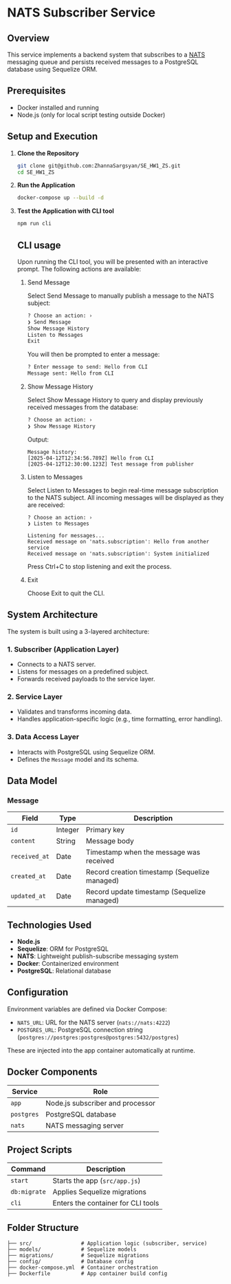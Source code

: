 # NATS Subscriber Service

## Overview

This service implements a backend system that subscribes to a [NATS](https://nats.io) messaging queue and persists received messages to a PostgreSQL database using Sequelize ORM. 

## Prerequisites

- Docker installed and running
- Node.js (only for local script testing outside Docker)

## Setup and Execution

1. **Clone the Repository**
    ```bash
    git clone git@github.com:ZhannaSargsyan/SE_HW1_ZS.git
    cd SE_HW1_ZS
    ```

2. **Run the Application**
    ```bash
    docker-compose up --build -d
    ```

3. **Test the Application with CLI tool**
    ```bash
    npm run cli
    ```

    ## CLI usage
    
    Upon running the CLI tool, you will be presented with an interactive prompt. The following actions are available:

    1. Send Message

        Select Send Message to manually publish a message to the NATS subject:

        ```bash
        ? Choose an action: ›
        ❯ Send Message
        Show Message History
        Listen to Messages
        Exit
        ```
        You will then be prompted to enter a message:

        ```bash
        ? Enter message to send: Hello from CLI
        Message sent: Hello from CLI
        ```

    2. Show Message History

        Select Show Message History to query and display previously received messages from the database:

        ```bash
        ? Choose an action: ›
        ❯ Show Message History
        ```

        Output:
        ```
        Message history:
        [2025-04-12T12:34:56.789Z] Hello from CLI
        [2025-04-12T12:30:00.123Z] Test message from publisher
        ```

    3. Listen to Messages

        Select Listen to Messages to begin real-time message subscription to the NATS subject. All incoming messages will be displayed as they are received:

        ```
        ? Choose an action: ›
        ❯ Listen to Messages

        Listening for messages...
        Received message on 'nats.subscription': Hello from another service
        Received message on 'nats.subscription': System initialized
        ```
        Press Ctrl+C to stop listening and exit the process.

    4. Exit

        Choose Exit to quit the CLI.







## System Architecture

The system is built using a 3-layered architecture:

### 1. Subscriber (Application Layer)
- Connects to a NATS server.
- Listens for messages on a predefined subject.
- Forwards received payloads to the service layer.

### 2. Service Layer
- Validates and transforms incoming data.
- Handles application-specific logic (e.g., time formatting, error handling).

### 3. Data Access Layer
- Interacts with PostgreSQL using Sequelize ORM.
- Defines the `Message` model and its schema.

## Data Model

### Message

| Field       | Type      | Description                         |
|------------|-----------|-------------------------------------|
| `id`       | Integer   | Primary key                         |
| `content`  | String    | Message body                        |
| `received_at` | Date   | Timestamp when the message was received |
| `created_at` | Date    | Record creation timestamp (Sequelize managed) |
| `updated_at` | Date    | Record update timestamp (Sequelize managed) |

## Technologies Used

- **Node.js**
- **Sequelize**: ORM for PostgreSQL
- **NATS**: Lightweight publish-subscribe messaging system
- **Docker**: Containerized environment
- **PostgreSQL**: Relational database

## Configuration

Environment variables are defined via Docker Compose:

- `NATS_URL`: URL for the NATS server (`nats://nats:4222`)
- `POSTGRES_URL`: PostgreSQL connection string (`postgres://postgres:postgres@postgres:5432/postgres`)

These are injected into the app container automatically at runtime.

## Docker Components

| Service   | Role                              |
|-----------|-----------------------------------|
| `app`     | Node.js subscriber and processor  |
| `postgres`| PostgreSQL database               |
| `nats`    | NATS messaging server             |

## Project Scripts

| Command            | Description                                |
|--------------------|--------------------------------------------|
| `start`            | Starts the app (`src/app.js`)              |
| `db:migrate`       | Applies Sequelize migrations               |
| `cli`              | Enters the container for CLI tools         |

## Folder Structure

```
├── src/                # Application logic (subscriber, service)
├── models/             # Sequelize models
├── migrations/         # Sequelize migrations
├── config/             # Database config
├── docker-compose.yml  # Container orchestration
├── Dockerfile          # App container build config
```
